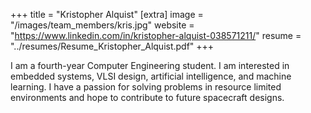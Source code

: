 +++
title = "Kristopher Alquist"
[extra]
image = "/images/team_members/kris.jpg"
website = "https://www.linkedin.com/in/kristopher-alquist-038571211/"
resume = "../resumes/Resume_Kristopher_Alquist.pdf"
+++

I am a fourth-year Computer Engineering student. I am interested in embedded systems, VLSI design, artificial intelligence, and machine learning. I have a passion for solving problems in resource limited environments and hope to contribute to future spacecraft designs.
